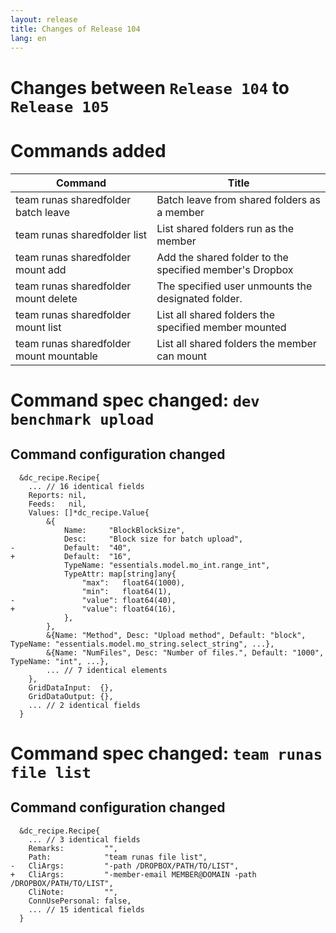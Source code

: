 ```yaml
---
layout: release
title: Changes of Release 104
lang: en
---
```


# Changes between `Release 104` to `Release 105`

# Commands added


| Command                                 | Title                                                   |
|-----------------------------------------|---------------------------------------------------------|
| team runas sharedfolder batch leave     | Batch leave from shared folders as a member             |
| team runas sharedfolder list            | List shared folders run as the member                   |
| team runas sharedfolder mount add       | Add the shared folder to the specified member's Dropbox |
| team runas sharedfolder mount delete    | The specified user unmounts the designated folder.      |
| team runas sharedfolder mount list      | List all shared folders the specified member mounted    |
| team runas sharedfolder mount mountable | List all shared folders the member can mount            |



# Command spec changed: `dev benchmark upload`

## Command configuration changed

```
  &dc_recipe.Recipe{
  	... // 16 identical fields
  	Reports: nil,
  	Feeds:   nil,
  	Values: []*dc_recipe.Value{
  		&{
  			Name:     "BlockBlockSize",
  			Desc:     "Block size for batch upload",
- 			Default:  "40",
+ 			Default:  "16",
  			TypeName: "essentials.model.mo_int.range_int",
  			TypeAttr: map[string]any{
  				"max":   float64(1000),
  				"min":   float64(1),
- 				"value": float64(40),
+ 				"value": float64(16),
  			},
  		},
  		&{Name: "Method", Desc: "Upload method", Default: "block", TypeName: "essentials.model.mo_string.select_string", ...},
  		&{Name: "NumFiles", Desc: "Number of files.", Default: "1000", TypeName: "int", ...},
  		... // 7 identical elements
  	},
  	GridDataInput:  {},
  	GridDataOutput: {},
  	... // 2 identical fields
  }
```
# Command spec changed: `team runas file list`

## Command configuration changed

```
  &dc_recipe.Recipe{
  	... // 3 identical fields
  	Remarks:         "",
  	Path:            "team runas file list",
- 	CliArgs:         "-path /DROPBOX/PATH/TO/LIST",
+ 	CliArgs:         "-member-email MEMBER@DOMAIN -path /DROPBOX/PATH/TO/LIST",
  	CliNote:         "",
  	ConnUsePersonal: false,
  	... // 15 identical fields
  }
```
